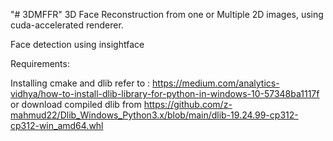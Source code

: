 "# 3DMFFR" 
3D Face Reconstruction from one or Multiple 2D images, using cuda-accelerated renderer.

Face detection using insightface

Requirements:

Installing cmake and dlib refer to : https://medium.com/analytics-vidhya/how-to-install-dlib-library-for-python-in-windows-10-57348ba1117f
or download compiled dlib from https://github.com/z-mahmud22/Dlib_Windows_Python3.x/blob/main/dlib-19.24.99-cp312-cp312-win_amd64.whl